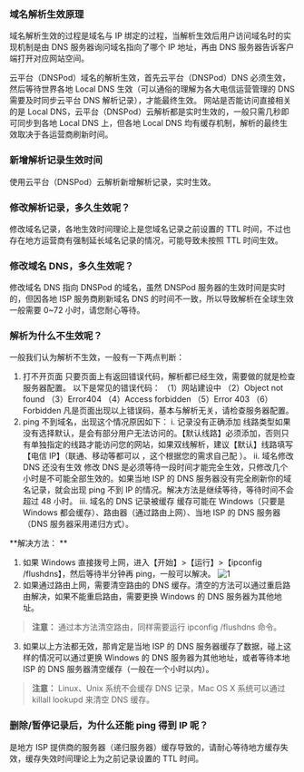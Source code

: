 ### 域名解析生效原理
域名解析生效的过程是域名与 IP 绑定的过程，当解析生效后用户访问域名时的实现机制是由 DNS 服务器询问域名指向了哪个 IP 地址，再由 DNS 服务器告诉客户端打开对应网站空间。

云平台（DNSPod）域名的解析生效，首先云平台（DNSPod）DNS 必须生效，然后等待世界各地 Local DNS 生效（可以通俗的理解为各大电信运营管理的 DNS 需要及时同步云平台 DNS 解析记录），才能最终生效。 网站是否能访问直接相关的是 Local DNS，云平台（DNSPod）云解析都是实时生效的，一般只需几秒即可同步到各地 Local DNS 上，但各地 Local DNS 均有缓存机制，解析的最终生效取决于各运营商刷新时间。
### 新增解析记录生效时间
使用云平台（DNSPod）云解析新增解析记录，实时生效。
### 修改解析记录，多久生效呢？
修改域名记录，各地生效时间理论上是您域名记录之前设置的 TTL 时间，不过也存在地方运营商有强制延长域名记录的情况，可能导致未按照 TTL 时间生效。
### 修改域名 DNS，多久生效呢？
修改域名 DNS 指向 DNSPod 的域名，虽然 DNSPod 服务器的生效时间是实时的，但因各地 ISP 服务商刷新域名 DNS 的时间不一致，所以导致解析在全球生效一般需要 0~72 小时，请您耐心等待。
### 解析为什么不生效呢？
一般我们认为解析不生效，一般有一下两点判断：
1. 打不开页面
只要页面上有返回错误代码，解析都已经生效，需要做的就是检查服务器配置。
以下是常见的错误代码：
（1）网站建设中
（2）Object not found
（3）Error404
（4）Access forbidden
（5）Error 403
（6）Forbidden
凡是页面出现以上错误码，基本与解析无关，请检查服务器配置。
2. ping 不到域名，出现这个情况原因如下：
i. 记录没有正确添加
线路类型如果没有选择默认，是会有部分用户无法访问的。【默认线路】必须添加，否则只有单独指定的线路才能访问您的网站，如果双线解析，建议【默认】线路填写【电信 IP】（联通、移动等都可以 ，这个根据您的需求自己配 ）。
ii. 域名修改 DNS 还没有生效
修改 DNS 是必须等待一段时间才能完全生效，只修改几个小时是不可能全部生效的。如果当地 ISP 的 DNS 服务器没有完全刷新你的域名记录，就会出现 ping 不到 IP 的情况。解决方法是继续等待，等待时间不会超过 48 小时。
iii. 域名的 DNS 记录被缓存
缓存可能在 Windows（只要是 Windows 都会缓存）、路由器（通过路由上网）、当地 ISP 的 DNS 服务器（DNS 服务器采用递归方式）。

**解决方法： **
1. 如果 Windows 直接拨号上网，进入【开始】>【运行】>【ipconfig /flushdns】，然后等待半分钟再 ping，一般可以解决。
 ![1](http://imgcache.tce.fsphere.cn/static/mc.qcloudimg.com/static/img/5df3391c4144c0cb0963481cee4f93f9/1.png)
2. 如果通过路由上网，需要清空路由的 DNS 缓存。清空的方法可以通过重启路由解决，如果不能重启路由，需要更换 Windows 的 DNS 服务器为其他地址。
>**注意：**
>通过本方法清空路由，同样需要运行 ipconfig /flushdns 命令。 

3. 如果以上方法都无效，那肯定是当地 ISP 的 DNS 服务器缓存了数据，碰上这样的情况可以通过更换 Windows 的 DNS 服务器为其他地址，或者等待本地 ISP 的 DNS 服务器清空缓存（一般在一个小时以内）。
>**注意：**
>Linux、Unix 系统不会缓存 DNS 记录，Mac OS X 系统可以通过 killall lookupd 来清空 DNS 缓存。

### 删除/暂停记录后，为什么还能 ping 得到 IP 呢？
是地方 ISP 提供商的服务器（递归服务器）缓存导致的，请耐心等待地方缓存失效，缓存失效时间理论上为之前记录设置的 TTL 时间。